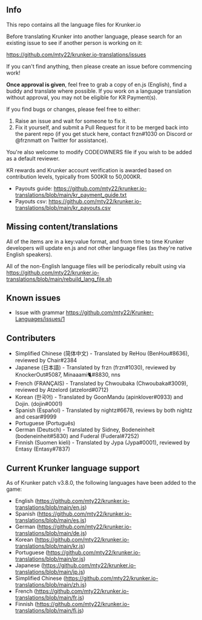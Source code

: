 Info
------
This repo contains all the language files for Krunker.io


Before translating Krunker into another language, please search for an existing issue to see if another person is working on it:

https://github.com/mty22/krunker.io-translations/issues

If you can't find anything, then please create an issue before commencing work!

**Once approval is given**, feel free to grab a copy of en.js (English), find a buddy and translate where possible. If you work on a language translation without approval, you may not be eligible for KR Payment(s).

If you find bugs or changes, please feel free to either:

 1) Raise an issue and wait for someone to fix it.
 2) Fix it yourself, and submit a Pull Request for it to be merged back into the parent repo (if you get stuck here, contact frzn#1030 on Discord or @frznmatt on Twitter for assistance).

You're also welcome to modify CODEOWNERS file if you wish to be added as a default reviewer.


KR rewards and Krunker account verification is awarded based on contribution levels, typically from 500KR to 50,000KR.

- Payouts guide: https://github.com/mty22/krunker.io-translations/blob/main/kr_payment_guide.txt
- Payouts csv: https://github.com/mty22/krunker.io-translations/blob/main/kr_payouts.csv


Missing content/translations
------
All of the items are in a key:value format, and from time to time Krunker developers will update en.js and not other language files (as they're native English speakers).

All of the non-English language files will be periodically rebuilt using via https://github.com/mty22/krunker.io-translations/blob/main/rebuild_lang_file.sh


Known issues
------
- Issue with grammar https://github.com/mty22/Krunker-Languages/issues/1


Contributers
------
- Simplified Chinese (简体中文) - Translated by ReHou (BenHou#8636), reviewed by Chair#2384
- Japanese (日本語) - Translated by frzn (frzn#1030), reviewed by KnockerOut#5087, Minaaami🐈#8830, nns
- French (FRANÇAIS) - Translated by Chwoubaka (Chwoubaka#3009), reviewed by Atzelord (atzelord#0712)
- Korean (한국어) - Translated by GoonMandu (apinklover#0933) and Dojin. (dojin#0001)
- Spanish (Español) - Translated by nightz#6678, reviews by both nightz and cesar#9999
- Portuguese (Português)
- German (Deutsch) - Translated by Sidney, Bodeneinheit (bodeneinheit#5830) and Fuderal (Fuderal#7252)
- Finnish (Suomen kieli) - Translated by Jypa (Jypa#0001), reviewed by Entasy (Entasy#7837)

Current Krunker language support
------

As of Krunker patch v3.8.0, the following languages have been added to the game:

- English (https://github.com/mty22/krunker.io-translations/blob/main/en.js)
- Spanish (https://github.com/mty22/krunker.io-translations/blob/main/es.js)
- German (https://github.com/mty22/krunker.io-translations/blob/main/de.js)
- Korean (https://github.com/mty22/krunker.io-translations/blob/main/kr.js) 
- Portuguese (https://github.com/mty22/krunker.io-translations/blob/main/pr.js)
- Japanese (https://github.com/mty22/krunker.io-translations/blob/main/jp.js)
- Simplified Chinese (https://github.com/mty22/krunker.io-translations/blob/main/zh.js)
- French (https://github.com/mty22/krunker.io-translations/blob/main/fr.js)
- Finnish (https://github.com/mty22/krunker.io-translations/blob/main/fi.js)

